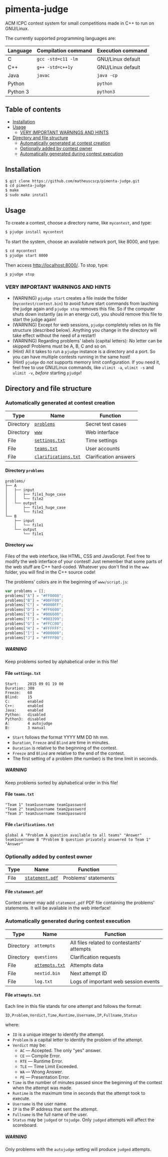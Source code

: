 # pimenta-judge
ACM ICPC contest system for small competitions made in C++ to run on GNU/Linux.

The currently supported programming languages are:

| Language | Compilation command | Execution command |
| -------- | ------------------- | ----------------- |
| C        | `gcc -std=c11 -lm`  | GNU/Linux default |
| C++      | `g++ -std=c++1y`    | GNU/Linux default |
| Java     | `javac`             | `java -cp`        |
| Python   |                     | `python`          |
| Python 3 |                     | `python3`         |

## Table of contents
* [Installation](#installation)
* [Usage](#usage)
  * [VERY IMPORTANT WARNINGS AND HINTS](#very-important-warnings-and-hints)
* [Directory and file structure](#directory-and-file-structure)
  * [Automatically generated at contest creation](#automatically-generated-at-contest-creation)
  * [Optionally added by contest owner](#optionally-added-by-contest-owner)
  * [Automatically generated during contest execution](#automatically-generated-during-contest-execution)

## Installation
```bash
$ git clone https://github.com/matheuscscp/pimenta-judge.git
$ cd pimenta-judge
$ make
$ sudo make install
```

## Usage
To create a contest, choose a directory name, like `mycontest`, and type:
```bash
$ pjudge install mycontest
```
To start the system, choose an available network port, like 8000, and type:
```bash
$ cd mycontest
$ pjudge start 8000
```
Then access [http://localhost:8000/](http://localhost:8000/). To stop, type:
```bash
$ pjudge stop
```

### VERY IMPORTANT WARNINGS AND HINTS
* (WARNING) `pjudge start` creates a file inside the folder (`mycontest/contest.bin`) to avoid future start commands from lauching the judge again and `pjudge stop` removes this file. So if the computer shuts down instantly (as in an energy cut), you should remove this file to start the judge again!
* (WARNING) Except for web sessions, `pjudge` completely relies on its file structure (described below). Anything you change in the directory will take effect without the need of a restart!
* (WARNING) Regarding problems' labels (capital letters): *No* letter can be skipped! Problems must be A, B, C and so on.
* (Hint) All it takes to run a `pjudge` instance is a directory and a port. So you can have multiple contests running in the same host!
* (Hint) `pjudge` do *not* supports memory limit configuration. If you need it, feel free to use GNU/Linux commands, like `ulimit -a`, `ulimit -s` and `ulimit -v`, *before* starting `pjudge`!

## Directory and file structure

### Automatically generated at contest creation
| Type      | Name                                            | Function              |
| --------- | ----------------------------------------------- | --------------------- |
| Directory | [`problems`](#directory-problems)               | Secret test cases     |
| Directory | [`www`](#directory-www)                         | Web interface         |
| File      | [`settings.txt`](#file-settingstxt)             | Time settings         |
| File      | [`teams.txt`](#file-teamstxt)                   | User accounts         |
| File      | [`clarifications.txt`](#file-clarificationstxt) | Clarification answers |

#### Directory `problems`
```
problems/
├── A
│   ├── input
│   │   ├── file1_huge_case
│   │   └── file2
│   └── output
│       ├── file1_huge_case
│       └── file2
└── B
    ├── input
    │   └── file1
    └── output
        └── file1
```

#### Directory `www`
Files of the web interface, like HTML, CSS and JavaScript. Feel free to modify the web interface of your contest! Just remember that some parts of the web stuff are C++ hard-coded. Whatever you don't find in the `www` folder, you will find in the C++ source code!

The problems' colors are in the beginning of `www/script.js`:
```javascript
var problems = [];
problems["A"] = "#FF0000";
problems["B"] = "#00FF00";
problems["C"] = "#0000FF";
problems["D"] = "#FF6600";
problems["E"] = "#006600";
problems["F"] = "#003399";
problems["G"] = "#FFCC00";
problems["H"] = "#FFFFFF";
problems["I"] = "#000000";
problems["J"] = "#FFFF00";
```
##### WARNING
Keep problems sorted by alphabetical order in this file!

#### File `settings.txt`
```
Start:    2015 09 01 19 00
Duration: 300
Freeze:   60
Blind:    15
C:        enabled
C++:      enabled
Java:     enabled
Python:   disabled
Python3:  disabled
A:        4 autojudge
B:        3 manual
```
* `Start` follows the format YYYY MM DD hh mm.
* `Duration`, `Freeze` and `Blind` are time in minutes.
* `Duration` is relative to the beginning of the contest.
* `Freeze` and `Blind` are relative to the end of the contest.
* The first setting of a problem (the number) is the time limit in seconds.

##### WARNING
Keep problems sorted by alphabetical order in this file!

#### File `teams.txt`
```
"Team 1" team1username team1password
"Team 2" team2username team2password
"Team 3" team3username team3password
```

#### File `clarifications.txt`
```
global A "Problem A question available to all teams" "Answer"
team1username B "Problem B question privately answered to Team 1" "Answer"
```

### Optionally added by contest owner
| Type | Name                                  | Function             |
| ---- | ------------------------------------- | -------------------- |
| File | [`statement.pdf`](#file-statementpdf) | Problems' statements |

#### File `statement.pdf`
Contest owner may add `statement.pdf` PDF file containing the problems' statements. It will be available in the web interface!

### Automatically generated during contest execution
| Type      | Name                                | Function                                   |
| --------- | ----------------------------------- | ------------------------------------------ |
| Directory | `attempts`                          | All files related to contestants' attempts |
| Directory | `questions`                         | Clarification requests                     |
| File      | [`attempts.txt`](#file-attemptstxt) | Attempts data                              |
| File      | `nextid.bin`                        | Next attempt ID                            |
| File      | `log.txt`                           | Logs of important web session events       |

#### File `attempts.txt`
Each line in this file stands for one attempt and follows the format:
```
ID,Problem,Verdict,Time,Runtime,Username,IP,Fullname,Status
```
where:
* `ID` is a unique integer to identify the attempt.
* `Problem` is a capital letter to identify the problem of the attempt.
* `Verdict` may be:
  * `AC` — Accepted. The only "yes" answer.
  * `CE` — Compile Error.
  * `RTE` — Runtime Error.
  * `TLE` — Time Limit Exceeded.
  * `WA` — Wrong Answer.
  * `PE` — Presentation Error.
* `Time` is the number of minutes passed since the beginning of the contest when the attempt was made.
* `Runtime` is the maximum time in seconds that the attempt took to execute.
* `Username` is the user name.
* `IP` is the IP address that sent the attempt.
* `Fullname` is the full name of the user.
* `Status` may be `judged` or `tojudge`. Only `judged` attempts will affect the scoreboard.

##### WARNING
Only problems with the `autojudge` setting will produce `judged` attempts.
